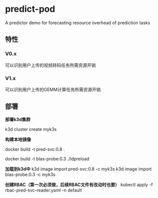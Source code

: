 # predict-pod

A predictor demo for forecasting resource overhead of prediction tasks

## 特性

### V0.x

可以识别用户上传的视频转码任务所需资源开销

### V1.x

可以识别用户上传的GEMM计算任务所需资源开销

## 部署

**部署k3d集群**

k3d cluster create myk3s

**构建本地镜像**

docker build -t pred-svc:0.8 .

docker build -t blas-probe:0.3 ./ldpreload

**加载到k3d中**
k3d image import pred-svc:0.8 -c myk3s
k3d image import blas-probe:0.3 -c myk3s


**创建RBAC（第一次必须做，后续RBAC文件有改动时也要）**
kubectl apply -f rbac-pred-svc-reader.yaml -n default

